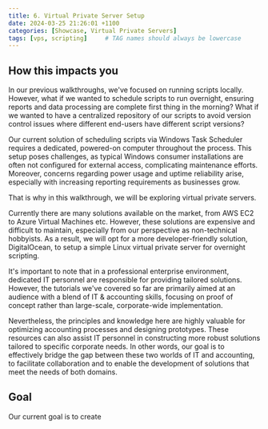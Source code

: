 ```yaml
---
title: 6. Virtual Private Server Setup
date: 2024-03-25 21:26:01 +1100
categories: [Showcase, Virtual Private Servers]
tags: [vps, scripting]     # TAG names should always be lowercase
---
```


## How this impacts you

In our previous walkthroughs, we've focused on running scripts locally. However, what if we wanted to schedule scripts to run overnight, ensuring reports and data processing are complete first thing in the morning? What if we wanted to have a centralized repository of our scripts to avoid version control issues where different end-users have different script versions?

Our current solution of scheduling scripts via Windows Task Scheduler requires a dedicated, powered-on computer throughout the process. This setup poses challenges, as typical Windows consumer installations are often not configured for external access, complicating maintenance efforts. Moreover, concerns regarding power usage and uptime reliability arise, especially with increasing reporting requirements as businesses grow.

That is why in this walkthrough, we will be exploring virtual private servers.

Currently there are many solutions available on the market, from AWS EC2 to Azure Virtual Machines etc. However, these solutions are expensive and difficult to maintain, especially from our perspective as non-technical hobbyists. As a result, we will opt for a more developer-friendly solution, DigitalOcean, to setup a simple Linux virtual private server for overnight scripting.

It's important to note that in a professional enterprise environment, dedicated IT personnel are responsible for providing tailored solutions. However, the tutorials we've covered so far are primarily aimed at an audience with a blend of IT & accounting skills, focusing on proof of concept rather than large-scale, corporate-wide implementation.

Nevertheless, the principles and knowledge here are highly valuable for optimizing accounting processes and designing prototypes. These resources can also assist IT personnel in constructing more robust solutions tailored to specific corporate needs. In other words, our goal is to effectively bridge the gap between these two worlds of IT and accounting, to facilitate collaboration and to enable the development of solutions that meet the needs of both domains.

## Goal

Our current goal is to create